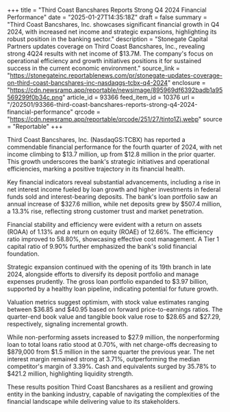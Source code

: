 +++
title = "Third Coast Bancshares Reports Strong Q4 2024 Financial Performance"
date = "2025-01-27T14:35:18Z"
draft = false
summary = "Third Coast Bancshares, Inc. showcases significant financial growth in Q4 2024, with increased net income and strategic expansions, highlighting its robust position in the banking sector."
description = "Stonegate Capital Partners updates coverage on Third Coast Bancshares, Inc., revealing strong 4Q24 results with net income of $13.7M. The company's focus on operational efficiency and growth initiatives positions it for sustained success in the current economic environment."
source_link = "https://stonegateinc.reportablenews.com/pr/stonegate-updates-coverage-on-third-coast-bancshares-inc-nasdaqgs-tcbx-q4-2024"
enclosure = "https://cdn.newsramp.app/reportable/newsimage/895969df6392badb1a95569299f0b34c.png"
article_id = 93366
feed_item_id = 10376
url = "/202501/93366-third-coast-bancshares-reports-strong-q4-2024-financial-performance"
qrcode = "https://cdn.newsramp.app/reportable/qrcode/251/27/tinto1Zj.webp"
source = "Reportable"
+++

<p>Third Coast Bancshares, Inc. (NasdaqGS:TCBX) has reported a commendable financial performance for the fourth quarter of 2024, with net income climbing to $13.7 million, up from $12.8 million in the prior quarter. This growth underscores the bank's strategic initiatives and operational efficiencies, marking a positive trajectory in its financial health.</p><p>Key financial indicators reveal substantial advancements, including a rise in net interest income fueled by loan growth and higher investments in federal funds sold and interest-bearing deposits. The bank's loan portfolio saw an annual increase of $327.6 million, while net deposits grew by $507.4 million, a 13.3% rise, reflecting strong customer trust and market penetration.</p><p>Financial stability and efficiency were evident with a return on assets (ROAA) of 1.13% and a return on equity (ROAE) of 12.66%. The efficiency ratio improved to 58.80%, showcasing effective cost management. A Tier 1 capital ratio of 9.90% further emphasized the bank's solid financial foundation.</p><p>Strategic expansion continued with the opening of its 19th branch in late 2024, alongside efforts to diversify its deposit portfolio and manage expenses prudently. The gross loan portfolio expanded to $3.97 billion, supported by a healthy loan pipeline, indicating potential for future growth.</p><p>Valuation metrics suggest optimism, with stock value estimates ranging between $36.85 and $40.95 based on forward price-to-earnings ratios. The quarter-end book value and tangible book value rose to $28.65 and $27.29, respectively, signaling incremental growth.</p><p>While non-performing assets increased to $27.9 million, the nonperforming loan to total loans ratio stood at 0.70%, with net charge-offs decreasing to $879,000 from $1.5 million in the same quarter the previous year. The net interest margin remained strong at 3.71%, outperforming the median competitor's margin of 3.39%. Cash and equivalents surged by 35.78% to $421.2 million, highlighting liquidity strength.</p><p>These results position Third Coast Bancshares as a resilient and growing entity in the banking industry, capable of navigating the complexities of the financial landscape while delivering value to its stakeholders.</p>